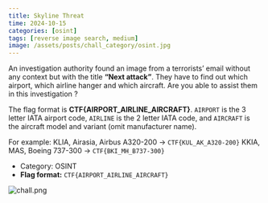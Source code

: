 ```yaml
---
title: Skyline Threat
time: 2024-10-15
categories: [osint]
tags: [reverse image search, medium]
image: /assets/posts/chall_category/osint.jpg
---
```


An investigation authority found an image from a terrorists’ email without any context but with the title **“Next attack”**. They have to find out which airport, which airline hanger and which aircraft. Are you able to assist them in this investigation ?

The flag format is **CTF{AIRPORT_AIRLINE_AIRCRAFT}**. `AIRPORT` is the 3 letter IATA airport code, `AIRLINE` is the 2 letter IATA code, and `AIRCRAFT` is the aircraft model and variant (omit manufacturer name). 

For example: 
KLIA, Airasia, Airbus A320-200 -> `CTF{KUL_AK_A320-200}`
KKIA, MAS, Boeing 737-300 -> `CTF{BKI_MH_B737-300}`

- Category: OSINT
- **Flag format:** `CTF{AIRPORT_AIRLINE_AIRCRAFT}`

![chall.png](/union-depository/osint/skyline-threat)


